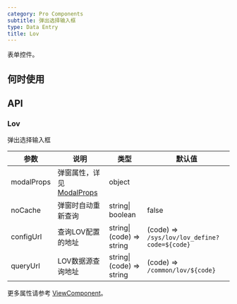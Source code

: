 ```yaml
---
category: Pro Components
subtitle: 弹出选择输入框
type: Data Entry
title: Lov
---
```


表单控件。

## 何时使用

## API

### Lov

弹出选择输入框

| 参数      | 说明                                     | 类型        |默认值 |
|-----------|------------------------------------------|------------|--------|
| modalProps | 弹窗属性，详见[ModalProps](/components/modal/#Modal) | object  |  |
| noCache | 弹窗时自动重新查询 | string\| boolean  | false |
| configUrl | 查询LOV配置的地址 | string\| (code) => string  | (code) => `/sys/lov/lov_define?code=${code}` |
| queryUrl | LOV数据源查询地址 | string\| (code) => string | (code) => `/common/lov/${code}`  |

更多属性请参考 [ViewComponent](/components-pro/text-field/#TextField)。

<style>
.code-box .c7n-pro-row {
  margin-bottom: .24rem;
}
</style>
